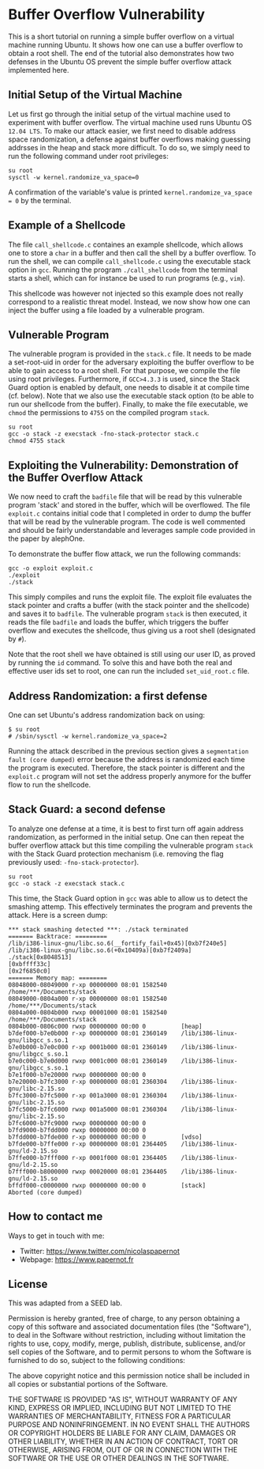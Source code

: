 # Buffer Overflow Vulnerability

This is a short tutorial on running a simple buffer overflow on a virtual machine
running Ubuntu. It shows how one can use a buffer overflow to obtain a root 
shell. The end of the tutorial also demonstrates how two defenses in the Ubuntu
OS prevent the simple buffer overflow attack implemented here.

## Initial Setup of the Virtual Machine

Let us first go through the initial setup of the virtual machine used to
experiment with buffer overflow. The virtual machine used runs Ubuntu OS `12.04
LTS`. To make our attack easier, we first need to disable address space
randomization, a defense against buffer overflows making guessing addrsses in
the heap and stack more difficult.  To do so, we simply need to run the
following command under root privileges:

```
su root 
sysctl -w kernel.randomize_va_space=0
```

A confirmation of the variable's value is printed `kernel.randomize_va_space = 0`
by the terminal. 

## Example of a Shellcode

The file `call_shellcode.c` containes an example shellcode, which allows one to 
store a `char` in a buffer and then call the shell by a buffer overflow. To run
the shell, we can compile `call_shellcode.c` using the executable stack option
in `gcc`. Running the program `./call_shellcode` from the terminal starts a
shell, which can for instance be used to run programs (e.g., `vim`).

This shellcode was however not injected so this example does not really
correspond to a realistic threat model. Instead, we now show how one can inject
the buffer using a file loaded by a vulnerable program. 

## Vulnerable Program

The vulnerable program is provided in the `stack.c` file. It needs to be made
a set-root-uid in order for the adversary exploiting the buffer overflow to be
able to gain access to a root shell. For that purpose, we compile the file using
root privileges. Furthermore, if `GCC>4.3.3` is used, since the Stack Guard
option is enabled by default, one needs to disable it at compile time (cf. 
below). Note that we also use the executable stack option (to be able to run 
our shellcode from the buffer). Finally, to make the file executable, we `chmod`
the permissions to `4755` on the compiled program `stack`.  

```
su root 
gcc -o stack -z execstack -fno-stack-protector stack.c
chmod 4755 stack 
```

## Exploiting the Vulnerability: Demonstration of the Buffer Overflow Attack

We now need to craft the `badfile` file that will be read by this vulnerable
program 'stack' and stored in the buffer, which will be overflowed. The file
`exploit.c` contains initial code that I completed in order to dump the buffer
that will be read by the vulnerable program. The code is well commented and
should be fairly understandable and leverages sample code provided in the paper
by alephOne. 

To demonstrate the buffer flow attack, we run the following commands:

```
gcc -o exploit exploit.c 
./exploit
./stack
```

This simply compiles and runs the exploit file. The exploit file evaluates the 
stack pointer and crafts a buffer (with the stack pointer and the shellcode) 
and saves it to `badfile`. The vulnerable program `stack` is then executed, it 
reads the file `badfile` and loads the buffer, which triggers the buffer overflow
and executes the shellcode, thus giving us a root shell (designated by `#`). 

Note that the root shell we have obtained is still using our user ID, as proved
by running the `id` command. To solve this and have both the real and effective 
user ids set to root, one can run the included `set_uid_root.c` file.

## Address Randomization: a first defense

One can set Ubuntu's address randomization back on using:

```
$ su root
# /sbin/sysctl -w kernel.randomize_va_space=2
```

Running the attack described in the previous section gives a 
`segmentation fault (core dumped)` error because the address is randomized each
time the program is executed. Therefore, the stack pointer is different and the
`exploit.c` program will not set the address properly anymore for the buffer
flow to run the shellcode. 

## Stack Guard: a second defense

To analyze one defense at a time, it is best to first turn off again address
randomization, as performed in the initial setup. One can then repeat the
buffer overflow attack but this time compiling the vulnerable program `stack`
with the Stack Guard protection mechanism (i.e. removing the flag previously
used: `-fno-stack-protector`). 

```
su root 
gcc -o stack -z execstack stack.c
```

This time, the Stack Guard option in `gcc` was able to allow us to detect the
smashing attemp. This effectively terminates the program and prevents the 
attack. Here is a screen dump:

```
*** stack smashing detected ***: ./stack terminated
======= Backtrace: =========
/lib/i386-linux-gnu/libc.so.6(__fortify_fail+0x45)[0xb7f240e5]
/lib/i386-linux-gnu/libc.so.6(+0x10409a)[0xb7f2409a]
./stack[0x8048513]
[0xbffff33c]
[0x2f6850c0]
======= Memory map: ========
08048000-08049000 r-xp 00000000 08:01 1582540    /home/***/Documents/stack
08049000-0804a000 r-xp 00000000 08:01 1582540    /home/***/Documents/stack
0804a000-0804b000 rwxp 00001000 08:01 1582540    /home/***/Documents/stack
0804b000-0806c000 rwxp 00000000 00:00 0          [heap]
b7def000-b7e0b000 r-xp 00000000 08:01 2360149    /lib/i386-linux-gnu/libgcc_s.so.1
b7e0b000-b7e0c000 r-xp 0001b000 08:01 2360149    /lib/i386-linux-gnu/libgcc_s.so.1
b7e0c000-b7e0d000 rwxp 0001c000 08:01 2360149    /lib/i386-linux-gnu/libgcc_s.so.1
b7e1f000-b7e20000 rwxp 00000000 00:00 0 
b7e20000-b7fc3000 r-xp 00000000 08:01 2360304    /lib/i386-linux-gnu/libc-2.15.so
b7fc3000-b7fc5000 r-xp 001a3000 08:01 2360304    /lib/i386-linux-gnu/libc-2.15.so
b7fc5000-b7fc6000 rwxp 001a5000 08:01 2360304    /lib/i386-linux-gnu/libc-2.15.so
b7fc6000-b7fc9000 rwxp 00000000 00:00 0 
b7fd9000-b7fdd000 rwxp 00000000 00:00 0 
b7fdd000-b7fde000 r-xp 00000000 00:00 0          [vdso]
b7fde000-b7ffe000 r-xp 00000000 08:01 2364405    /lib/i386-linux-gnu/ld-2.15.so
b7ffe000-b7fff000 r-xp 0001f000 08:01 2364405    /lib/i386-linux-gnu/ld-2.15.so
b7fff000-b8000000 rwxp 00020000 08:01 2364405    /lib/i386-linux-gnu/ld-2.15.so
bffdf000-c0000000 rwxp 00000000 00:00 0          [stack]
Aborted (core dumped)
```

## How to contact me

Ways to get in touch with me:
* Twitter: <https://www.twitter.com/nicolaspapernot>
* Webpage: <https://www.papernot.fr> 

## License

This was adapted from a SEED lab.

Permission is hereby granted, free of charge, to any person obtaining a copy
of this software and associated documentation files (the "Software"), to deal
in the Software without restriction, including without limitation the rights
to use, copy, modify, merge, publish, distribute, sublicense, and/or sell
copies of the Software, and to permit persons to whom the Software is
furnished to do so, subject to the following conditions:

The above copyright notice and this permission notice shall be included in
all copies or substantial portions of the Software.

THE SOFTWARE IS PROVIDED "AS IS", WITHOUT WARRANTY OF ANY KIND, EXPRESS OR
IMPLIED, INCLUDING BUT NOT LIMITED TO THE WARRANTIES OF MERCHANTABILITY,
FITNESS FOR A PARTICULAR PURPOSE AND NONINFRINGEMENT. IN NO EVENT SHALL THE
AUTHORS OR COPYRIGHT HOLDERS BE LIABLE FOR ANY CLAIM, DAMAGES OR OTHER
LIABILITY, WHETHER IN AN ACTION OF CONTRACT, TORT OR OTHERWISE, ARISING FROM,
OUT OF OR IN CONNECTION WITH THE SOFTWARE OR THE USE OR OTHER DEALINGS IN
THE SOFTWARE.






